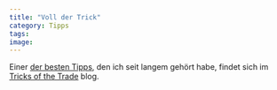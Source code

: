 ```yaml
---
title: "Voll der Trick"
category: Tipps
tags: 
image: 
---
```


Einer [der besten Tipps](http://www.tradetricks.org/archives/002012.html), den ich seit langem gehört habe, findet sich im [Tricks of the Trade](http://www.tradetricks.org/) blog.